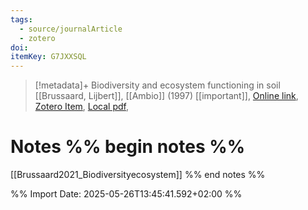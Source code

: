 ```yaml
---
tags:
  - source/journalArticle
  - zotero
doi: 
itemKey: G7JXXSQL
---
```

>[!metadata]+
> Biodiversity and ecosystem functioning in soil
> [[Brussaard, Lijbert]], 
> [[Ambio]] (1997)
> [[important]], 
> [Online link](), [Zotero Item](zotero://select/library/items/G7JXXSQL), [Local pdf](file://C:/Users/aburg/Documents/references/zotero/storage/ZEEGXUPC/010012848.pdf), 

# Notes %% begin notes %%
[[Brussaard2021_Biodiversityecosystem]]
%% end notes %%




%% Import Date: 2025-05-26T13:45:41.592+02:00 %%
